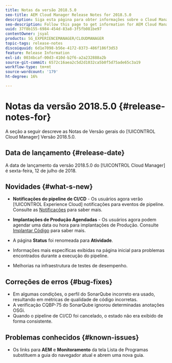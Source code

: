 ```yaml
---
title: Notas da versão 2018.5.0
seo-title: AEM Cloud Manager Release Notes for 2018.5.0
description: Siga esta página para obter informações sobre o Cloud Manager versão 2018.5.0.
seo-description: Follow this page to get information for AEM Cloud Manager Release 2018.5.0.
uuid: 37f8b155-6984-454d-83a8-3f5fb081be97
contentOwner: jsyal
products: SG_EXPERIENCEMANAGER/CLOUDMANAGER
topic-tags: release-notes
discoiquuid: 6d1e7098-b56e-4172-8373-486f186f3d53
feature: Release Information
exl-id: 0034bcaf-00d3-410d-b2f6-a2a232888a2b
source-git-commit: 6572c16aea2c5d2d1032ca5b0f5d75ade65c3a19
workflow-type: tm+mt
source-wordcount: '179'
ht-degree: 16%

---
```


# Notas da versão 2018.5.0 {#release-notes-for}

A seção a seguir descreve as Notas de Versão gerais do [!UICONTROL Cloud Manager] Versão 2018.5.0.

## Data de lançamento {#release-date}

A data de lançamento da versão 2018.5.0 do [!UICONTROL Cloud Manager] é sexta-feira, 12 de julho de 2018.

## Novidades {#what-s-new}

* **Notificações do pipeline de CI/CD** - Os usuários agora verão [!UICONTROL Experience Cloud] notificações para eventos de pipeline. Consulte as [Notificações](/help/using/notifications.md) para saber mais.

* **Implantações de Produção Agendadas** - Os usuários agora podem agendar uma data ou hora para implantações de Produção. Consulte [Implantar Código](/help/using/code-deployment.md) para saber mais.

* A página **Status** foi renomeada para **Atividade**.

* Informações mais específicas exibidas na página inicial para problemas encontrados durante a execução do pipeline.
* Melhorias na infraestrutura de testes de desempenho.

## Correções de erros {#bug-fixes}

* Em algumas condições, o perfil do SonarQube incorreto era usado, resultando em métricas de qualidade de código incorretas.
* A verificação CQBP-75 do SonarQube ignorou determinadas anotações OSGi.
* Quando o pipeline de CI/CD foi cancelado, o estado não era exibido de forma consistente.

## Problemas conhecidos {#known-issues}

* Os links para **AEM** e **Monitoramento** da tela Lista de Programas substituem a guia do navegador atual e abrem uma nova guia.
